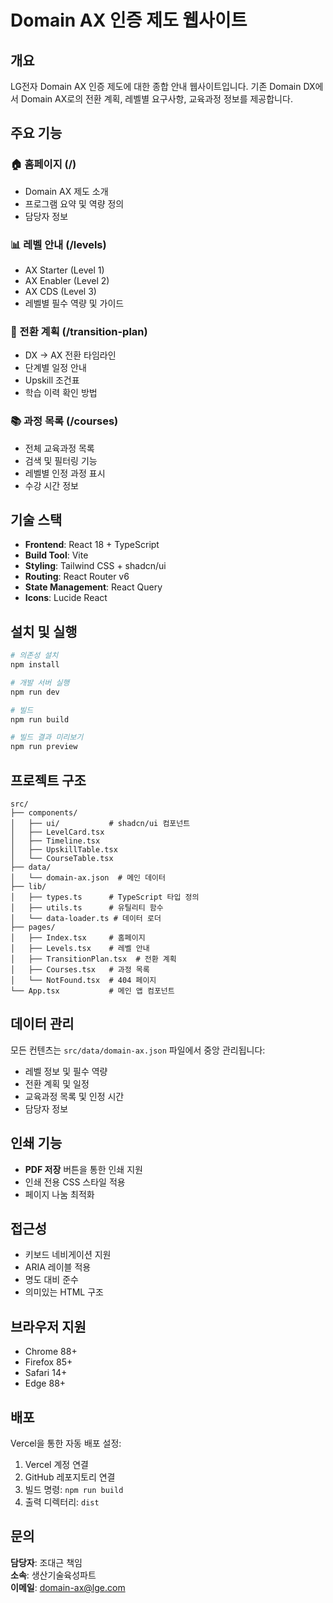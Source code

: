 # Domain AX 인증 제도 웹사이트

## 개요

LG전자 Domain AX 인증 제도에 대한 종합 안내 웹사이트입니다. 기존 Domain DX에서 Domain AX로의 전환 계획, 레벨별 요구사항, 교육과정 정보를 제공합니다.

## 주요 기능

### 🏠 홈페이지 (/)
- Domain AX 제도 소개
- 프로그램 요약 및 역량 정의
- 담당자 정보

### 📊 레벨 안내 (/levels)
- AX Starter (Level 1)
- AX Enabler (Level 2) 
- AX CDS (Level 3)
- 레벨별 필수 역량 및 가이드

### 📅 전환 계획 (/transition-plan)
- DX → AX 전환 타임라인
- 단계별 일정 안내
- Upskill 조건표
- 학습 이력 확인 방법

### 📚 과정 목록 (/courses)
- 전체 교육과정 목록
- 검색 및 필터링 기능
- 레벨별 인정 과정 표시
- 수강 시간 정보

## 기술 스택

- **Frontend**: React 18 + TypeScript
- **Build Tool**: Vite
- **Styling**: Tailwind CSS + shadcn/ui
- **Routing**: React Router v6
- **State Management**: React Query
- **Icons**: Lucide React

## 설치 및 실행

```bash
# 의존성 설치
npm install

# 개발 서버 실행
npm run dev

# 빌드
npm run build

# 빌드 결과 미리보기
npm run preview
```

## 프로젝트 구조

```
src/
├── components/
│   ├── ui/           # shadcn/ui 컴포넌트
│   ├── LevelCard.tsx
│   ├── Timeline.tsx
│   ├── UpskillTable.tsx
│   └── CourseTable.tsx
├── data/
│   └── domain-ax.json  # 메인 데이터
├── lib/
│   ├── types.ts      # TypeScript 타입 정의
│   ├── utils.ts      # 유틸리티 함수
│   └── data-loader.ts # 데이터 로더
├── pages/
│   ├── Index.tsx     # 홈페이지
│   ├── Levels.tsx    # 레벨 안내
│   ├── TransitionPlan.tsx  # 전환 계획
│   ├── Courses.tsx   # 과정 목록
│   └── NotFound.tsx  # 404 페이지
└── App.tsx           # 메인 앱 컴포넌트
```

## 데이터 관리

모든 컨텐츠는 `src/data/domain-ax.json` 파일에서 중앙 관리됩니다:

- 레벨 정보 및 필수 역량
- 전환 계획 및 일정
- 교육과정 목록 및 인정 시간
- 담당자 정보

## 인쇄 기능

- **PDF 저장** 버튼을 통한 인쇄 지원
- 인쇄 전용 CSS 스타일 적용
- 페이지 나눔 최적화

## 접근성

- 키보드 네비게이션 지원
- ARIA 레이블 적용
- 명도 대비 준수
- 의미있는 HTML 구조

## 브라우저 지원

- Chrome 88+
- Firefox 85+
- Safari 14+
- Edge 88+

## 배포

Vercel을 통한 자동 배포 설정:

1. Vercel 계정 연결
2. GitHub 레포지토리 연결
3. 빌드 명령: `npm run build`
4. 출력 디렉터리: `dist`

## 문의

**담당자**: 조대근 책임  
**소속**: 생산기술육성파트  
**이메일**: domain-ax@lge.com